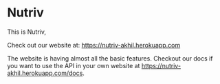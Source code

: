 # Nutriv

This is Nutriv,

Check out our website at: https://nutriv-akhil.herokuapp.com

The website is having almost all the basic features. Checkout our docs if you want to use the API in your own website at https://nutriv-akhil.herokuapp.com/docs.
